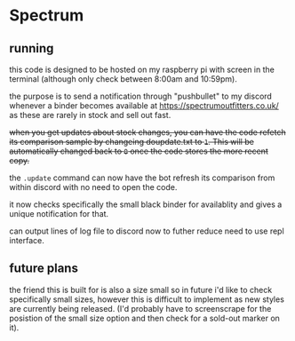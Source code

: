 # Spectrum

## running

this code is designed to be hosted on my raspberry pi with screen in the terminal (although only check between 8:00am and 10:59pm).

the purpose is to send a notification through "pushbullet" to my discord whenever a binder becomes available at https://spectrumoutfitters.co.uk/ as these are rarely in stock and sell out fast.

~~when you get updates about stock changes, you can have the code refetch its comparison sample by changeing doupdate.txt to `1`. This will be automatically changed back to `0` once the code stores the more recent copy.~~

the `.update` command can now have the bot refresh its comparison from within discord with no need to open the code.

it now checks specifically the small black binder for availablity and gives a unique notification for that.

can output lines of log file to discord now to futher reduce need to use repl interface.

## future plans

the friend this is built for is also a size small so in future i'd like to check specifically small sizes, however this is difficult to implement as new styles are currently being released. (I'd probably have to screenscrape for the posistion of the small size option and then check for a sold-out marker on it).
